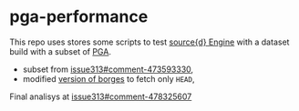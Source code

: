 pga-performance
====

This repo uses stores some scripts to test [source{d} Engine](https://github.com/src-d/engine) with a dataset build with a subset of [PGA](https://github.com/src-d/datasets/tree/master/PublicGitArchive/pga).

- subset from [issue313#comment-473593330](https://github.com/src-d/engine/issues/313#issuecomment-473593330),
- modified [version of borges](https://github.com/dpordomingo/borges/pull/1) to fetch only `HEAD`,

Final analisys at [issue313#comment-478325607](https://github.com/src-d/engine/issues/313#issuecomment-478325607)

